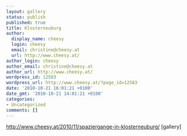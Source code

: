 ```yaml
---
layout: gallery
status: publish
published: true
title: Klosterneuburg
author:
  display_name: cheesy
  login: cheesy
  email: christine@cheesy.at
  url: http://www.cheesy.at/
author_login: cheesy
author_email: christine@cheesy.at
author_url: http://www.cheesy.at/
wordpress_id: 12583
wordpress_url: http://www.cheesy.at/?page_id=12583
date: '2010-10-21 16:01:21 +0100'
date_gmt: '2010-10-21 14:01:21 +0100'
categories:
- Uncategorized
comments: []
---
```

http://www.cheesy.at/2010/11/spaziergange-in-klosterneuburg/
[gallery]<!--:-->
